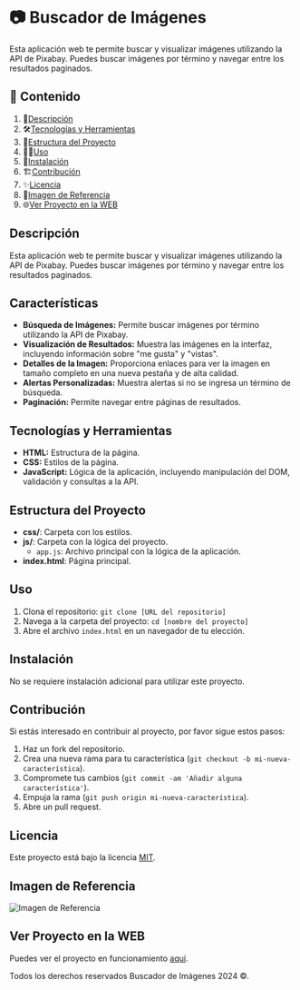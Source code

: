# 📷 Buscador de Imágenes

Esta aplicación web te permite buscar y visualizar imágenes utilizando la API de Pixabay. Puedes buscar imágenes por término y navegar entre los resultados paginados.

## 🎯 Contenido

1. 📝[Descripción](#descripción)
2. 🛠️[Tecnologías y Herramientas](#tecnologías-y-herramientas)
3. 🚀[Estructura del Proyecto](#estructura-del-proyecto)
4. 🧑‍💻[Uso](#uso)
5. 📌[Instalación](#instalación)
6. 🏗️[Contribución](#contribución)
7. ✨[Licencia](#licencia)
8. 🙈[Imagen de Referencia](#imagen-de-referencia)
9. 🌐[Ver Proyecto en la WEB](#ver-proyecto-en-la-web)

## Descripción

Esta aplicación web te permite buscar y visualizar imágenes utilizando la API de Pixabay. Puedes buscar imágenes por término y navegar entre los resultados paginados.

## Características

- **Búsqueda de Imágenes:** Permite buscar imágenes por término utilizando la API de Pixabay.
- **Visualización de Resultados:** Muestra las imágenes en la interfaz, incluyendo información sobre "me gusta" y "vistas".
- **Detalles de la Imagen:** Proporciona enlaces para ver la imagen en tamaño completo en una nueva pestaña y de alta calidad.
- **Alertas Personalizadas:** Muestra alertas si no se ingresa un término de búsqueda.
- **Paginación:** Permite navegar entre páginas de resultados.

## Tecnologías y Herramientas

- **HTML:** Estructura de la página.
- **CSS:** Estilos de la página.
- **JavaScript:** Lógica de la aplicación, incluyendo manipulación del DOM, validación y consultas a la API.

## Estructura del Proyecto

- **css/**: Carpeta con los estilos.
- **js/**: Carpeta con la lógica del proyecto.
  - `app.js`: Archivo principal con la lógica de la aplicación.
- **index.html**: Página principal.

## Uso

1. Clona el repositorio: `git clone [URL del repositorio]`
2. Navega a la carpeta del proyecto: `cd [nombre del proyecto]`
3. Abre el archivo `index.html` en un navegador de tu elección.

## Instalación

No se requiere instalación adicional para utilizar este proyecto.

## Contribución

Si estás interesado en contribuir al proyecto, por favor sigue estos pasos:

1. Haz un fork del repositorio.
2. Crea una nueva rama para tu característica (`git checkout -b mi-nueva-característica`).
3. Compromete tus cambios (`git commit -am 'Añadir alguna característica'`).
4. Empuja la rama (`git push origin mi-nueva-característica`).
5. Abre un pull request.

## Licencia

Este proyecto está bajo la licencia [MIT](https://opensource.org/licenses/MIT).

## Imagen de Referencia

![Imagen de Referencia](https://i.postimg.cc/xdVfWN7y/Buscador-de-imagenes.png)

## Ver Proyecto en la WEB

Puedes ver el proyecto en funcionamiento [aquí](https://jmatochepascual.github.io/Buscador-de-imagenes/).

Todos los derechos reservados Buscador de Imágenes 2024 ©.
